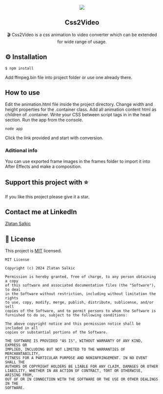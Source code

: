 <p align="center">
  <img src="https://github.com/zlatsal/css2video/assets/54914295/ce7808c6-eac4-4ca8-a75b-e1a03a90a3a5">
</p>
<h2 align="middle">Css2Video</h2>

<p align="middle">🎬 Css2Video is a css animation to video converter which can be extended for wide range of usage.</p>

## ⚙️ Installation
```
$ npm install
```
Add ffmpeg.bin file into project folder or use one already there.

## How to use

Edit the animation.html file inside the project directory. Change width and height properties for the .container class. Add all animation content html as children of .container. Write your CSS between script tags in in the head section. Run the app from the console.

```
node app
```
Click the link provided and start with conversion.

### Aditional info

You can use exported frame images in the frames folder to import it into After Effects and make a composition.

## Support this project with ⭐
If you like this project please give it a star.

## Contact me at LinkedIn
<a href="https://www.linkedin.com/in/zlatansalkic">Zlatan Salkic</a>

## 📝 License

This project is [MIT](https://github.com/zlatsal/css2video/blob/main/LICENSE) licensed.

```
MIT License

Copyright (c) 2024 Zlatan Salkic

Permission is hereby granted, free of charge, to any person obtaining a copy
of this software and associated documentation files (the "Software"), to deal
in the Software without restriction, including without limitation the rights
to use, copy, modify, merge, publish, distribute, sublicense, and/or sell
copies of the Software, and to permit persons to whom the Software is
furnished to do so, subject to the following conditions:

The above copyright notice and this permission notice shall be included in all
copies or substantial portions of the Software.

THE SOFTWARE IS PROVIDED "AS IS", WITHOUT WARRANTY OF ANY KIND, EXPRESS OR
IMPLIED, INCLUDING BUT NOT LIMITED TO THE WARRANTIES OF MERCHANTABILITY,
FITNESS FOR A PARTICULAR PURPOSE AND NONINFRINGEMENT. IN NO EVENT SHALL THE
AUTHORS OR COPYRIGHT HOLDERS BE LIABLE FOR ANY CLAIM, DAMAGES OR OTHER
LIABILITY, WHETHER IN AN ACTION OF CONTRACT, TORT OR OTHERWISE, ARISING FROM,
OUT OF OR IN CONNECTION WITH THE SOFTWARE OR THE USE OR OTHER DEALINGS IN THE
SOFTWARE.
```
